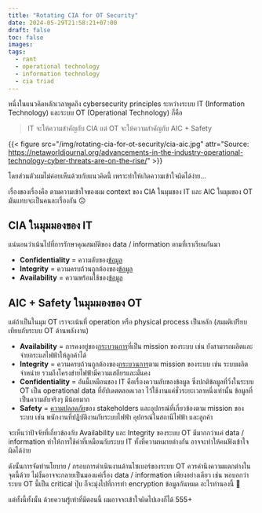 ```yaml
---
title: "Rotating CIA for OT Security"
date: 2024-05-29T21:58:21+07:00
draft: false
toc: false
images:
tags:
  - rant
  - operational technology
  - information technology
  - cia triad
---
```


หนึ่งในแนวคิดหลักเวลาพูดถึง cybersecurity principles ระหว่างระบบ IT (Information Technology) และระบบ OT (Operational Technology) ก็คือ

> IT จะให้ความสำคัญกับ CIA แต่ OT จะให้ความสำคัญกับ AIC + Safety

{{< figure src="/img/rotating-cia-for-ot-security/cia-aic.jpg" attr="Source: https://netaworldjournal.org/advancements-in-the-industry-operational-technology-cyber-threats-are-on-the-rise/" >}}

โดยส่วนตัวผมไม่ค่อยเห็นด้วยกับแนวคิดนี้ เพราะทำให้เกิดความเข้าใจผิดได้ง่าย&hellip;

เรื่องของเรื่องคือ ตามความเข้าใจของผม context ของ CIA ในมุมของ IT และ AIC ในมุมของ OT มันแทบจะเป็นคนละเรื่องกัน 😑

## CIA ในมุมมองของ IT

แน่นอนว่าเน้นไปที่การรักษาคุณสมบัติของ data / information ตามที่เราเรียนกันมา

* **Confidentiality** = ความลับของ<ins>ข้อมูล</ins>
* **Integrity** = ความครบถ้วนถูกต้องของ<ins>ข้อมูล</ins>
* **Availability** = ความพร้อมใช้ของ<ins>ข้อมูล</ins>

## AIC + Safety ในมุมมองของ OT

แต่ถ้าเป็นในมุม OT เราจะเน้นที่ operation หรือ physical process เป็นหลัก (สมมติเปรียบเทียบกับระบบ OT ด้านพลังงาน)

* **Availability** = การคงอยู่ของ<ins>กระบวนการ</ins>ที่เป็น mission ของระบบ เช่น ยังสามารถผลิตและจ่ายกระแสไฟฟ้าให้ลูกค้าได้
* **Integrity** = ความครบถ้วนถูกต้องของ<ins>กระบวนการ</ins>ตาม mission ของระบบ เช่น ระบบผลิต จำหน่าย รวมถึงโครงข่ายไฟฟ้ามีความเสถียรและมั่นคง
* **Confidentiality** = อันนี้เหมือนของ IT คือเรื่องความลับของข้อมูล ซึ่งปกติข้อมูลที่วิ่งในระบบ OT เป็น operational data ที่อัปเดตตลอดเวลา ไว้ใช้งานแค่ชั่วระยะเวลาหนึ่งเท่านั้น ข้อมูลที่เป็นความลับจริงๆ มีน้อยมาก
* **Safety** = <ins>ความปลอดภัย</ins>ของ stakeholders และอุปกรณ์ที่เกี่ยวข้องตาม mission ของระบบ เช่น พนักงานที่ปฏิบัติงานกับระบบไฟฟ้า อุปกรณ์ในสถานีไฟฟ้า และลูกค้า

จะเห็นว่าปัจจัยที่เกี่ยวข้องกับ Availability และ Integrity ของระบบ OT มีมากกว่าแค่ data / information ทำให้การใช้คำที่เหมือนกับระบบ IT ทั้งที่ความหมายต่างกัน อาจจะทำให้คนฟังเข้าใจผิดได้ง่าย

ดังนั้นการจัดทำนโยบาย / กรอบการดำเนินงานด้านไซเบอร์ของระบบ OT ควรคำนึงความแตกต่างในจุดนี้ด้วย ไม่งั้นอาจจะกลายเป็นมองแค่เรื่อง data / information เพียงอย่างเดียว เช่น พอบอกว่าระบบ OT นี้เป็น critical ปุ๊บ ก็จะมุ่งไปที่การทำ encryption ข้อมูลกันหมด อะไรทำนองนี้ 🤪

แต่ทั้งนี้ทั้งนั้น ด้วยความรู้เท่าที่มีตอนนี้ ผมอาจจะเข้าใจผิดไปเองก็ได้ 555+

